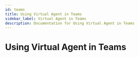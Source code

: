 ```yaml
---
id: teams
title: Using Virtual Agent in Teams
sidebar_label: Virtual Agent in Teams
description: Documentation for Using Virtual Agent in Teams
---
```


# Using Virtual Agent in Teams
